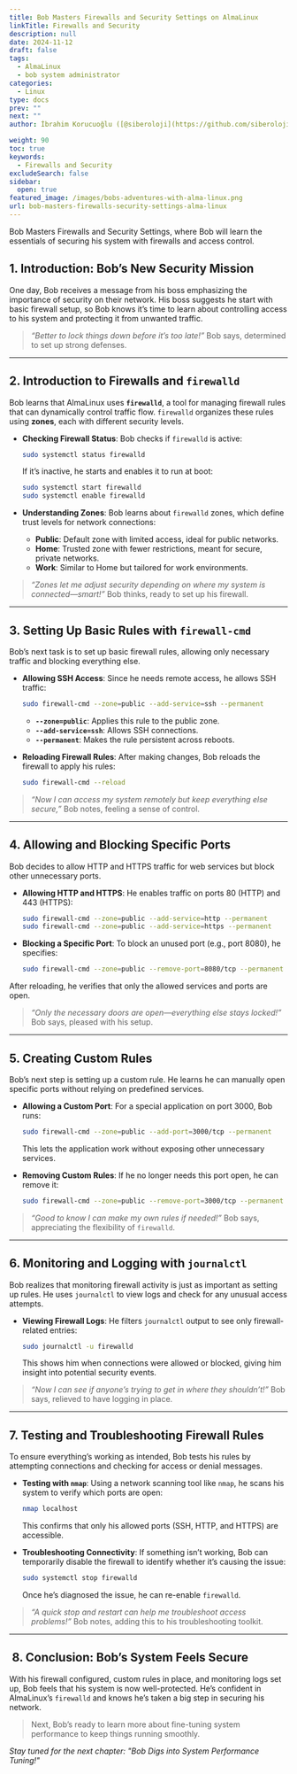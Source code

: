```yaml
---
title: Bob Masters Firewalls and Security Settings on AlmaLinux
linkTitle: Firewalls and Security
description: null
date: 2024-11-12
draft: false
tags:
  - AlmaLinux
  - bob system administrator
categories:
  - Linux
type: docs
prev: ""
next: ""
author: İbrahim Korucuoğlu ([@siberoloji](https://github.com/siberoloji))

weight: 90
toc: true
keywords:
  - Firewalls and Security
excludeSearch: false
sidebar:
  open: true
featured_image: /images/bobs-adventures-with-alma-linux.png
url: bob-masters-firewalls-security-settings-alma-linux
---
```


Bob Masters Firewalls and Security Settings, where Bob will learn the essentials of securing his system with firewalls and access control.

## 1. Introduction: Bob’s New Security Mission

One day, Bob receives a message from his boss emphasizing the importance of security on their network. His boss suggests he start with basic firewall setup, so Bob knows it’s time to learn about controlling access to his system and protecting it from unwanted traffic.

> *“Better to lock things down before it’s too late!”* Bob says, determined to set up strong defenses.

---

## 2. Introduction to Firewalls and `firewalld`

Bob learns that AlmaLinux uses **`firewalld`**, a tool for managing firewall rules that can dynamically control traffic flow. `firewalld` organizes these rules using **zones**, each with different security levels.

- **Checking Firewall Status**: Bob checks if `firewalld` is active:

  ```bash
  sudo systemctl status firewalld
  ```

  If it’s inactive, he starts and enables it to run at boot:

  ```bash
  sudo systemctl start firewalld
  sudo systemctl enable firewalld
  ```

- **Understanding Zones**: Bob learns about `firewalld` zones, which define trust levels for network connections:
  - **Public**: Default zone with limited access, ideal for public networks.
  - **Home**: Trusted zone with fewer restrictions, meant for secure, private networks.
  - **Work**: Similar to Home but tailored for work environments.

> *“Zones let me adjust security depending on where my system is connected—smart!”* Bob thinks, ready to set up his firewall.

---

## 3. Setting Up Basic Rules with `firewall-cmd`

Bob’s next task is to set up basic firewall rules, allowing only necessary traffic and blocking everything else.

- **Allowing SSH Access**: Since he needs remote access, he allows SSH traffic:

  ```bash
  sudo firewall-cmd --zone=public --add-service=ssh --permanent
  ```

  - **`--zone=public`**: Applies this rule to the public zone.
  - **`--add-service=ssh`**: Allows SSH connections.
  - **`--permanent`**: Makes the rule persistent across reboots.

- **Reloading Firewall Rules**: After making changes, Bob reloads the firewall to apply his rules:

  ```bash
  sudo firewall-cmd --reload
  ```

> *“Now I can access my system remotely but keep everything else secure,”* Bob notes, feeling a sense of control.

---

## 4. Allowing and Blocking Specific Ports

Bob decides to allow HTTP and HTTPS traffic for web services but block other unnecessary ports.

- **Allowing HTTP and HTTPS**: He enables traffic on ports 80 (HTTP) and 443 (HTTPS):

  ```bash
  sudo firewall-cmd --zone=public --add-service=http --permanent
  sudo firewall-cmd --zone=public --add-service=https --permanent
  ```
  
- **Blocking a Specific Port**: To block an unused port (e.g., port 8080), he specifies:

  ```bash
  sudo firewall-cmd --zone=public --remove-port=8080/tcp --permanent
  ```

After reloading, he verifies that only the allowed services and ports are open.

> *“Only the necessary doors are open—everything else stays locked!”* Bob says, pleased with his setup.

---

## 5. Creating Custom Rules

Bob’s next step is setting up a custom rule. He learns he can manually open specific ports without relying on predefined services.

- **Allowing a Custom Port**: For a special application on port 3000, Bob runs:

  ```bash
  sudo firewall-cmd --zone=public --add-port=3000/tcp --permanent
  ```

  This lets the application work without exposing other unnecessary services.

- **Removing Custom Rules**: If he no longer needs this port open, he can remove it:

  ```bash
  sudo firewall-cmd --zone=public --remove-port=3000/tcp --permanent
  ```

> *“Good to know I can make my own rules if needed!”* Bob says, appreciating the flexibility of `firewalld`.

---

## 6. Monitoring and Logging with `journalctl`

Bob realizes that monitoring firewall activity is just as important as setting up rules. He uses `journalctl` to view logs and check for any unusual access attempts.

- **Viewing Firewall Logs**: He filters `journalctl` output to see only firewall-related entries:

  ```bash
  sudo journalctl -u firewalld
  ```

  This shows him when connections were allowed or blocked, giving him insight into potential security events.

> *“Now I can see if anyone’s trying to get in where they shouldn’t!”* Bob says, relieved to have logging in place.

---

## 7. Testing and Troubleshooting Firewall Rules

To ensure everything’s working as intended, Bob tests his rules by attempting connections and checking for access or denial messages.

- **Testing with `nmap`**: Using a network scanning tool like `nmap`, he scans his system to verify which ports are open:

  ```bash
  nmap localhost
  ```

  This confirms that only his allowed ports (SSH, HTTP, and HTTPS) are accessible.

- **Troubleshooting Connectivity**: If something isn’t working, Bob can temporarily disable the firewall to identify whether it’s causing the issue:

  ```bash
  sudo systemctl stop firewalld
  ```

  Once he’s diagnosed the issue, he can re-enable `firewalld`.

> *“A quick stop and restart can help me troubleshoot access problems!”* Bob notes, adding this to his troubleshooting toolkit.

---

##  8. Conclusion: Bob’s System Feels Secure

With his firewall configured, custom rules in place, and monitoring logs set up, Bob feels that his system is now well-protected. He’s confident in AlmaLinux’s `firewalld` and knows he’s taken a big step in securing his network.

> Next, Bob’s ready to learn more about fine-tuning system performance to keep things running smoothly.

*Stay tuned for the next chapter: "Bob Digs into System Performance Tuning!"*
